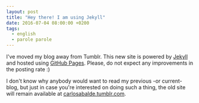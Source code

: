 ```yaml
---
layout: post
title: "Hey there! I am using Jekyll"
date: 2016-07-04 08:00:00 +0200
tags:
  - english
  - parole parole
---
```


I've moved my blog away from Tumblr. This new site is powered by [Jekyll](https://jekyllrb.com) and hosted using [GitHub Pages](https://pages.github.com). Please, do not expect any improvements in the posting rate :)

<!--more-->

I don't know why anybody would want to read my previous -or current- blog, but just in case you're interested on doing such a thing, the old site will remain available at [carlosabalde.tumblr.com](http://carlosabalde.tumblr.com).
